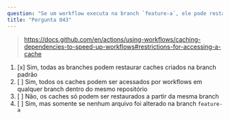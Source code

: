 ```yaml
---
question: "Se um workflow executa na branch `feature-a`, ele pode restaurar `caches` criados na branch padrão `main`?"
title: "Pergunta 043"
---
```



> https://docs.github.com/en/actions/using-workflows/caching-dependencies-to-speed-up-workflows#restrictions-for-accessing-a-cache
1. [x] Sim, todas as branches podem restaurar caches criados na branch padrão
1. [ ] Sim, todos os caches podem ser acessados por workflows em qualquer branch dentro do mesmo repositório
1. [ ] Não, os caches só podem ser restaurados a partir da mesma branch
1. [ ] Sim, mas somente se nenhum arquivo foi alterado na branch `feature-a`
